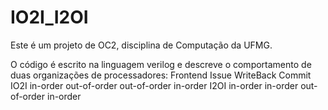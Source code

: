 # IO2I_I2OI

Este é um projeto de OC2, disciplina de Computação da UFMG. 

O código é escrito na linguagem verilog e descreve o comportamento de duas organizações de processadores:
					Frontend		Issue			WriteBack		Commit	
		IO2I		in-order		out-of-order	out-of-order	in-order
		I2OI		in-order		in-order		out-of-order	in-order


